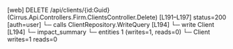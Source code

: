 [web] DELETE /api/clients/{id:Guid}  (Cirrus.Api.Controllers.Firm.ClientsController.Delete)  [L191–L197] status=200 [auth=user]
  └─ calls ClientRepository.WriteQuery [L194]
  └─ write Client [L194]
  └─ impact_summary
    └─ entities 1 (writes=1, reads=0)
      └─ Client writes=1 reads=0


